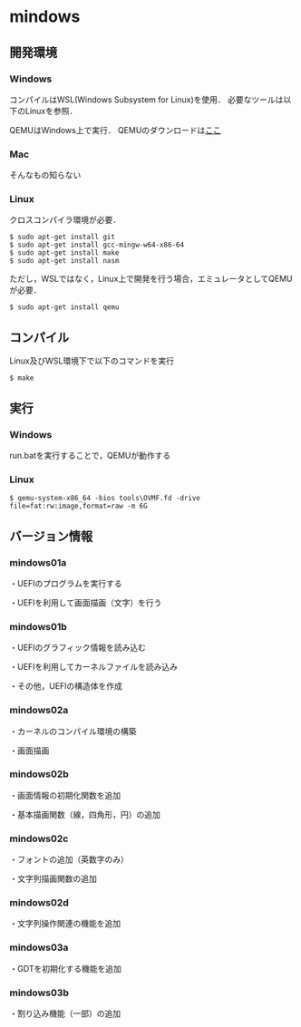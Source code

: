 # mindows
## 開発環境
### Windows
コンパイルはWSL(Windows Subsystem for Linux)を使用．
必要なツールは以下のLinuxを参照．

QEMUはWindows上で実行．
QEMUのダウンロードは[ここ](https://www.qemu.org)

### Mac
そんなもの知らない

### Linux
クロスコンパイラ環境が必要．

```
$ sudo apt-get install git
$ sudo apt-get install gcc-mingw-w64-x86-64
$ sudo apt-get install make
$ sudo apt-get install nasm
```

ただし，WSLではなく，Linux上で開発を行う場合，エミュレータとしてQEMUが必要．
```
$ sudo apt-get install qemu
```

## コンパイル
Linux及びWSL環境下で以下のコマンドを実行
```
$ make
```

## 実行
### Windows
run.batを実行することで，QEMUが動作する

### Linux
```
$ qemu-system-x86_64 -bios tools\OVMF.fd -drive file=fat:rw:image,format=raw -m 6G
```

## バージョン情報
### mindows01a
・UEFIのプログラムを実行する

・UEFIを利用して画面描画（文字）を行う

### mindows01b
・UEFIのグラフィック情報を読み込む

・UEFIを利用してカーネルファイルを読み込み

・その他，UEFIの構造体を作成

### mindows02a
・カーネルのコンパイル環境の構築

・画面描画


### mindows02b
・画面情報の初期化関数を追加

・基本描画関数（線，四角形，円）の追加

### mindows02c
・フォントの追加（英数字のみ）

・文字列描画関数の追加

### mindows02d
・文字列操作関連の機能を追加

### mindows03a
・GDTを初期化する機能を追加

### mindows03b
・割り込み機能（一部）の追加

